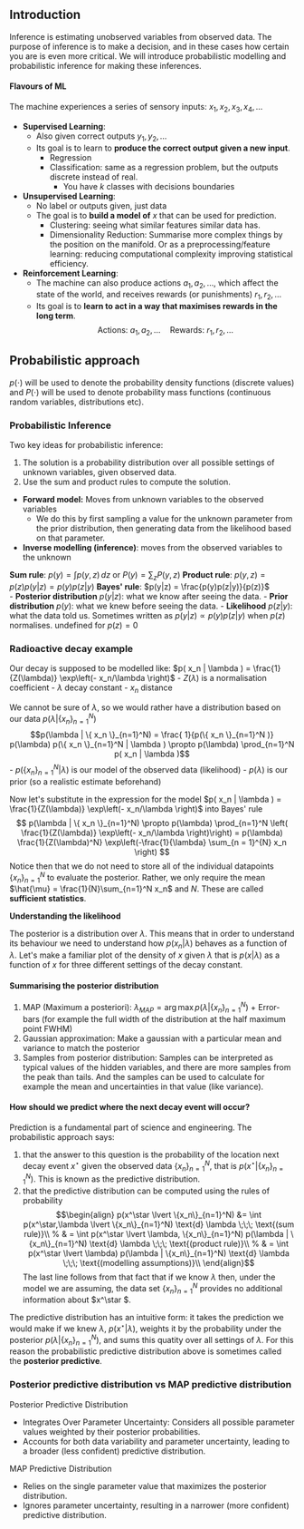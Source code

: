 ## Introduction
Inference is estimating unobserved variables from observed data. The purpose of inference is to make a decision, and in these cases how certain you are is even more critical. We will introduce probabilistic modelling and probabilistic inference for making these inferences.

#### Flavours of ML
The machine experiences a series of sensory inputs: $x_1, x_2, x_3, x_4, \dots$

- **Supervised Learning**:
	- Also given correct outputs $y_1, y_2, \dots$
	- Its goal is to learn to **produce the correct output given a new input**.
	  - Regression
	  - Classification: same as a regression problem, but the outputs discrete instead of real. 
		  - You have $k$ classes with decisions boundaries 
- **Unsupervised Learning**:
	- No label or outputs given, just data
	- The goal is to **build a model of** $x$ that can be used for prediction.
		- Clustering: seeing what similar features similar data has. 
		- Dimensionality Reduction: Summarise more complex things by the position on the manifold. Or as a preprocessing/feature learning: reducing computational complexity improving statistical efficiency. 
- **Reinforcement Learning**:
	- The machine can also produce actions $a_1, a_2, \dots$, which affect the state of the world, and receives rewards (or punishments) $r_1, r_2, \dots$
	- Its goal is to **learn to act in a way that maximises rewards in the long term**.$$\text{Actions: } a_1, a_2, \dots \quad \text{Rewards: } r_1, r_2, \dots$$

## Probabilistic approach
 $p(\cdot)$ will be used to denote the probability density functions (discrete values) and $P(\cdot)$ will be used to denote probability mass functions (continuous random variables, distributions etc).
### Probabilistic Inference
Two key ideas for probabilistic inference:
1. The solution is a probability distribution over all possible settings of unknown variables, given observed data.
2. Use the sum and product rules to compute the solution.

- **Forward model:** Moves from unknown variables to the observed variables
	- We do this by first sampling a value for the unknown parameter from the prior distribution, then generating data from the likelihood based on that parameter.
- **Inverse modelling (inference)**: moves from the observed variables to the unknown


**Sum rule**: $p(y) = \int p(y, z) \, dz$  or $P(y) = \sum_{z} P(y,z)$
**Product rule**: $p(y, z) = p(z)p(y|z) = p(y)p(z|y)$
**Bayes' rule**: $p(y|z) = \frac{p(y)p(z|y)}{p(z)}$  
	- **Posterior distribution** $p(y|z)$: what we know after seeing the data.
	- **Prior distribution** $p(y)$: what we knew before seeing the data.
	- **Likelihood** $p(z|y)$: what the data told us.
	Sometimes written as $p(y|z) \propto p(y)p(z|y)$ when $p(z)$ normalises. undefined for $p(z)=0$


### Radioactive decay example
Our decay is supposed to be modelled like: $p( x_n | \lambda ) = \frac{1}{Z(\lambda)} \exp\left(- x_n/\lambda \right)$
	 - $Z(\lambda)$ is a normalisation coefficient
	 - $\lambda$ decay constant
	 - $x_n$ distance

We cannot be sure of $\lambda$, so we would rather have a distribution based on our data $p(\lambda|\{ x_n \}_{n=1}^N)$
$$p(\lambda | \{ x_n \}_{n=1}^N) = \frac{ 1}{p(\{ x_n \}_{n=1}^N )} p(\lambda) p(\{ x_n \}_{n=1}^N | \lambda ) \propto p(\lambda) \prod_{n=1}^N p( x_n | \lambda )$$
	- $p(\{ x_n \}_{n=1}^N | \lambda )$ is our model of the observed data (likelihood)
	- $p(\lambda)$ is our prior (so a realistic estimate beforehand)

Now let's substitute in the expression for the model $p( x_n | \lambda ) = \frac{1}{Z(\lambda)} \exp\left(- x_n/\lambda \right)$ into Bayes' rule
$$
p(\lambda | \{ x_n \}_{n=1}^N) \propto p(\lambda) \prod_{n=1}^N \left( \frac{1}{Z(\lambda)} \exp\left(- x_n/\lambda \right)\right) = p(\lambda)  \frac{1}{Z(\lambda)^N} \exp\left(-\frac{1}{\lambda} \sum_{n = 1}^{N} x_n \right)
$$
	Notice then that we do not need to store all of the individual datapoints $\{ x_n \}_{n=1}^N$ to evaluate the posterior. Rather, we only require the mean $\hat{\mu} = \frac{1}{N}\sum_{n=1}^N x_n$ and $N$. These are called **sufficient statistics**.

**Understanding the likelihood**

The posterior is a distribution over $\lambda$. This means that in order to understand its behaviour we need to understand how $p( x_n | \lambda )$ behaves as a function of $\lambda$. Let's make a familiar plot of the density of $x$ given $\lambda$ that is $p( x | \lambda )$ as a function of $x$ for three different settings of the decay constant.

#### Summarising the posterior distribution
1. MAP (Maximum a posteriori): $\lambda_{MAP} = \arg \max p(\lambda | \{x_n\}_{n=1}^N)$ + Error-bars (for example the full width of the distribution at the half maximum point FWHM)
2. Gaussian approximation: Make a gaussian with a particular mean and variance to match the posterior 
3. Samples from posterior distribution: Samples can be interpreted as typical values of the hidden variables, and there are more samples from the peak than tails. And the samples can be used to calculate for example the mean and uncertainties in that value (like variance). 

#### How should we predict where the next decay event will occur?

Prediction is a fundamental part of science and engineering. The probabilistic approach says:
1. that the answer to this question is the probability of the location next decay event $x^\star$ given the observed data $\{x_n\}_{n=1}^N$, that is $p(x^\star \lvert \{x_n\}_{n=1}^N)$. This is known as the predictive distribution.
2. that the predictive distribution can be computed using the rules of probability
$$\begin{align}
p(x^\star \lvert \{x_n\}_{n=1}^N) &= \int p(x^\star,\lambda \lvert \{x_n\}_{n=1}^N) \text{d} \lambda \;\;\; \text{(sum rule)}\\
%
& = \int p(x^\star \lvert  \lambda, \{x_n\}_{n=1}^N) p(\lambda | \{x_n\}_{n=1}^N) \text{d} \lambda \;\;\; \text{(product rule)}\\ 
%
& = \int p(x^\star \lvert  \lambda) p(\lambda | \{x_n\}_{n=1}^N) \text{d} \lambda \;\;\; \text{(modelling assumptions)}\\ 
\end{align}$$
	The last line follows from that fact that if we know $\lambda$ then, under the model we are assuming, the data set $\{x_n\}_{n=1}^N$ provides no additional information about $x^\star $.

The predictive distribution has an intuitive form: it takes the prediction we would make if we knew $\lambda$, $p(x^\star \lvert  \lambda)$, weights it by the probability under the posterior $p(\lambda | \{x_n\}_{n=1}^N)$, and sums this quatity over all settings of $\lambda$. For this reason the probabilistic predictive distribution above is sometimes called the **posterior predictive**.

### Posterior predictive distribution vs MAP predictive distribution

Posterior Predictive Distribution
- Integrates Over Parameter Uncertainty: Considers all possible parameter values weighted by their posterior probabilities.
- Accounts for both data variability and parameter uncertainty, leading to a broader (less confident) predictive distribution.

MAP Predictive Distribution
- Relies on the single parameter value that maximizes the posterior distribution.
- Ignores parameter uncertainty, resulting in a narrower (more confident) predictive distribution.


